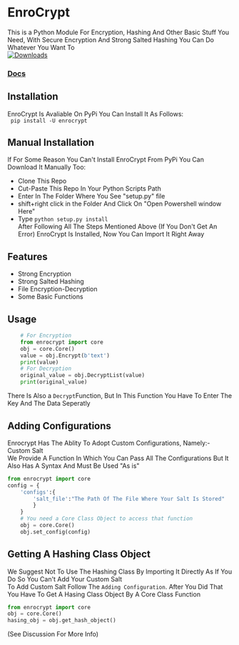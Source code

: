 # EnroCrypt
This is a Python Module For Encryption, Hashing And Other Basic Stuff You Need, With Secure Encryption And Strong Salted Hashing You Can Do Whatever You Want To <br> 
[![Downloads](https://static.pepy.tech/personalized-badge/enrocrypt?period=total&units=international_system&left_color=yellow&right_color=red&left_text=Downloads)](https://pepy.tech/project/enrocrypt)<br><h3>[Docs](https://morgan-phoenix.github.io/EnroCrypt/Docs)</h3>
## Installation
EnroCrypt Is Avaliable On <a style="text-decoration:none;" herf="https://pypi.org/projects/enrocrypt">PyPi </a>You Can Install It As Follows:<br>
```` pip install -U enrocrypt````
## Manual Installation 
If For Some Reason You Can't Install EnroCrypt From PyPi You Can Download It Manually Too:
* Clone This Repo 
* Cut-Paste This Repo In Your Python Scripts Path
* Enter In The Folder Where You See "setup.py" file
* shift+right click in the Folder And Click On "Open Powershell window Here"
* Type `python setup.py install`<br>
After Following All The Steps Mentioned Above (If You Don't Get An Error) EnroCrypt Is Installed, Now You Can Import It Right Away
## Features
* Strong Encryption
* Strong Salted Hashing
* File Encryption-Decryption
* Some Basic Functions
## Usage 
```python
    # For Encryption
    from enrocrypt import core
    obj = core.Core()
    value = obj.Encrypt(b'text')
    print(value)
    # For Decryption
    original_value = obj.DecryptList(value)
    print(original_value)
```
There Is Also a `Decrypt`Function, But In This Function You Have To Enter The Key And The Data Seperatly
## Adding Configurations
Enrocrypt Has The Ablity To Adopt Custom Configurations, Namely:- Custom Salt <br>
We Provide A Function In Which You Can Pass All The Configurations But It Also Has A Syntax And Must Be Used "As is"
```python
from enrocrypt import core
config = {
    'configs':{
        'salt_file':"The Path Of The File Where Your Salt Is Stored"
        }
    }
    # You need a Core Class Object to access that function
    obj = core.Core()
    obj.set_config(config)
```
## Getting A Hashing Class Object
We Suggest Not To Use The Hashing Class By Importing It Directly As If You Do So You Can't Add Your Custom Salt <br>
To Add Custom Salt Follow The `Adding Configuration`. After You Did That You Have To Get A Hasing Class Object By A Core Class Function<br>
```python
from enrocrypt import core
obj = core.Core()
hasing_obj = obj.get_hash_object()
```
(See Discussion For More Info)

